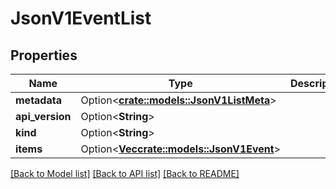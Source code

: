 # JsonV1EventList

## Properties

Name | Type | Description | Notes
------------ | ------------- | ------------- | -------------
**metadata** | Option<[**crate::models::JsonV1ListMeta**](json_V1ListMeta.md)> |  | [optional]
**api_version** | Option<**String**> |  | [optional]
**kind** | Option<**String**> |  | [optional]
**items** | Option<[**Vec<crate::models::JsonV1Event>**](json_V1Event.md)> |  | [optional]

[[Back to Model list]](../README.md#documentation-for-models) [[Back to API list]](../README.md#documentation-for-api-endpoints) [[Back to README]](../README.md)


